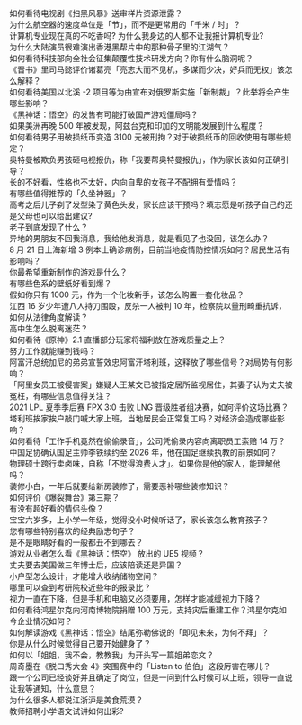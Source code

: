 如何看待电视剧《扫黑风暴》送审样片资源泄露？  
为什么航空器的速度单位是「节」，而不是更常用的「千米 / 时」？  
计算机专业现在真的不吃香吗? 为什么我身边的人都不让我报计算机专业?  
为什么大陆演员很难演出香港黑帮片中的那种骨子里的江湖气？  
如何看待科技部向全社会征集颠覆性技术研发方向？你有什么脑洞呢？  
《晋书》里司马懿评价诸葛亮「亮志大而不见机，多谋而少决，好兵而无权」该怎么解释？  
如何看待美国以北溪 -2 项目等为由宣布对俄罗斯实施「新制裁」？此举将会产生哪些影响？  
《黑神话：悟空》的发售有可能打破国产游戏僵局吗？  
如果美洲再晚 500 年被发现，阿兹台克和印加的文明能发展到什么程度？  
如何看待男子用破损纸币变造 3100 元被刑拘？对于破损纸币的回收使用有哪些规定？  
奥特曼被欺负男孩砸电视报仇，称「我要帮奥特曼报仇」，作为家长该如何正确引导？  
长的不好看，性格也不太好，内向自卑的女孩子不配拥有爱情吗？  
有哪些值得推荐的「久坐神器」？  
高考之后儿子剃了发型染了黄色头发，家长应该干预吗？填志愿是听孩子自己的还是父母也可以给出建议?  
老子到底发现了什么？  
异地的男朋友不回我消息，我给他发消息，就是看见了也没回，该怎么办？  
8 月 21 日上海新增 3 例本土确诊病例，目前当地疫情防控情况如何？居民生活有影响吗？  
你最希望重新制作的游戏是什么？  
有哪些色系的壁纸好看到爆？  
假如你只有 1000 元，作为一个化妆新手，该怎么购置一套化妆品？  
江西 16 岁少年遭八人持刀围殴，反杀一人被判 10 年，检察院以量刑畸重抗诉，如何从法律角度解读？  
高中生怎么脱离迷茫？  
如何看待《原神》2.1 直播部分玩家将福利放在游戏质量之上？  
努力工作就能赚到钱吗？  
阿富汗总统加尼的弟弟宣誓效忠阿富汗塔利班，这释放了哪些信号？对局势有何影响？  
「阿里女员工被侵害案」嫌疑人王某文已被指定居所监视居住，其妻子认为丈夫被冤枉，有哪些信息值得关注？  
2021 LPL 夏季季后赛 FPX 3:0 击败 LNG 晋级胜者组决赛，如何评价这场比赛？  
塔利班挨家挨户敲门喊大家上班，当地居民会正常复工吗？对经济会造成哪些影响？  
如何看待「工作手机竟然在偷偷录音」，公司凭偷录内容向离职员工索赔 14 万？  
中国足协确认国足主帅李铁续约至 2026 年，他在国足继续执教的前景如何？  
物理硕士跨行卖卤味，自称「不觉得浪费人才」。如果你是他的家人，能理解他吗？  
装修小白，一年后就要给新房装修了，需要恶补哪些装修知识？  
如何评价《爆裂舞台》第三期？  
有没有超好看的情侣头像？  
宝宝六岁多，上小学一年级，觉得没小时候听话了，家长该怎么教育孩子？  
您有哪些特别喜欢的经典励志句子？  
是不是眼睛好看的一般都丑不到哪去？  
游戏从业者怎么看《黑神话：悟空》 放出的 UE5 视频？  
丈夫要去美国做三年博士后，应该陪读还是异国？  
小户型怎么设计，才能增大收纳储物空间？  
哪里可以查到考研院校近些年的报录比？  
视力一直在下降，但是手机和电脑又必须要用，怎样才能减缓视力下降？  
如何看待鸿星尔克向河南博物院捐赠 100 万元，支持灾后重建工作？鸿星尔克如今企业情况如何？  
如何解读游戏《黑神话：悟空》结尾弥勒佛说的「即见未来，为何不拜」？  
你是从什么时候觉得自己要开始健身了？  
如何以「姐姐，我不会，教教我」为开头写一篇姐弟恋文？  
周奇墨在《脱口秀大会 4》突围赛中的「Listen to 伯伯」这段厉害在哪儿？  
跟一个公司已经谈好并且确定了岗位，但是一问到什么时候可以上班，领导一直说让我等通知，什么意思？  
为什么很多人都说江浙沪是美食荒漠？  
教师招聘小学语文试讲如何出彩?  
